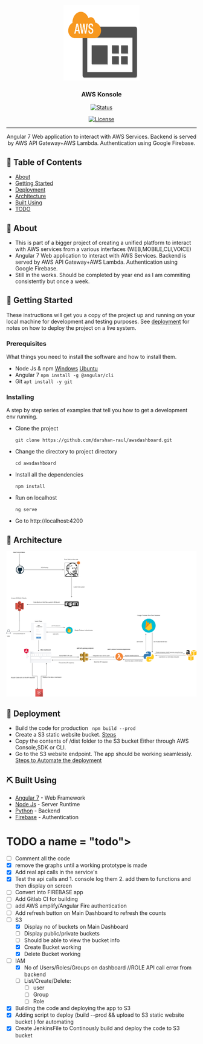 
<p align="center">
  <a href="" rel="noopener">
 <img width=200px height=200px src="/images/awskonsole.png" alt="Project logo"></a>
</p>

<h3 align="center">AWS Konsole</h3>

<div align="center">

  [![Status](https://img.shields.io/badge/status-active-success.svg)]() 
 
  [![License](https://img.shields.io/badge/license-MIT-blue.svg)](/LICENSE)

</div>

---

<p align="center"> Angular 7 Web application to interact with AWS Services. Backend is served by AWS API Gateway+AWS Lambda. Authentication using Google Firebase.
    <br> 
</p>

## 📝 Table of Contents
- [About](#about)
- [Getting Started](#getting_started)
- [Deployment](#deployment)
- [Architecture](#architecture)
- [Built Using](#built_using)
- [TODO](#todo)


## 🧐 About <a name = "about"></a>
- This is part of a bigger project of creating a unified platform to interact with AWS services from a various interfaces (WEB,MOBILE,CLI,VOICE) 
- Angular 7 Web application to interact with AWS Services. Backend is served by AWS API Gateway+AWS Lambda. Authentication using Google Firebase.
- Still in the works. Should be completed by year end as I am commiting consistently but once a week.

## 🏁 Getting Started <a name = "getting_started"></a>
These instructions will get you a copy of the project up and running on your local machine for development and testing purposes. See [deployment](#deployment) for notes on how to deploy the project on a live system.

### Prerequisites
What things you need to install the software and how to install them.

- Node Js & npm [Windows](https://www.guru99.com/download-install-node-js.html) [Ubuntu](https://tecadmin.net/install-latest-nodejs-npm-on-ubuntu/)
- Angular 7  ```npm install -g @angular/cli  ```
- Git ```apt install -y git```


### Installing
A step by step series of examples that tell you how to get a development env running.

- Clone the project
    ```
    git clone https://github.com/darshan-raul/awsdashboard.git
    ```
- Change the directory to project directory
    ```
    cd awsdashboard
    ```
- Install all the dependencies
    ```
    npm install
    ```
- Run on localhost
    ```
    ng serve
    ```
- Go to http://localhost:4200




## 🎈 Architecture <a name="architecture"></a>
![Architecture](/images/konsolearch2.png)

## 🚀 Deployment <a name = "deployment"></a>
- Build the code for production ``` npm build --prod```
- Create a S3 static website bucket. [Steps](https://medium.com/@kyle.galbraith/how-to-host-a-website-on-s3-without-getting-lost-in-the-sea-e2b82aa6cd38)
- Copy the contents of /dist folder to the S3 bucket Either through AWS Console,SDK or CLI.
- Go to the S3 website endpoint. The app should be working seamlessly.
[Steps to Automate the deployment](https://cloudforte.wordpress.com/2019/06/22/ci-cd-on-aws-dashboard-web-app-using-jenkins/)

## ⛏️ Built Using <a name = "built_using"></a>
- [Angular 7](https://angular.io/) - Web Framework
- [Node Js](https://nodejs.org/en/) - Server Runtime
- [Python](https://www.python.org/) - Backend
- [Firebase](https://firebase.google.com/) - Authentication

# TODO a name = "todo"></a>
- [ ] Comment all the code
- [x] remove the graphs until a working prototype is made
- [x] Add real api calls in the service's 
- [x] Test the api calls and 1. console log them  2. add them to functions and then display on screen
- [ ] Convert into FIREBASE app
- [ ] Add Gitlab CI for building
- [ ] add AWS amplify/Angular Fire authentication
- [ ] Add refresh button on Main Dashboard to refresh the counts
- [ ] S3
    - [x] Display no of buckets on Main Dashboard
    - [ ] Display public/private buckets
    - [ ] Should be able to view the bucket info
    - [x] Create Bucket working
    - [x] Delete Bucket working
- [ ] IAM
    - [x] No of Users/Roles/Groups on dashboard //ROLE API call error from backend
    - [ ] List/Create/Delete:
        - [ ] user
        - [ ] Group
        - [ ] Role
    
- [x] Building the code and deploying the app to S3
- [x] Adding script to deploy (build --prod && upload to S3 static website bucket ) for automating
- [x] Create JenkinsFile to Continously build and deploy the code to S3 bucket
